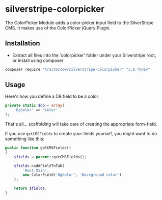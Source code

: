 # silverstripe-colorpicker

The ColorPicker Module adds a color-picker input field to the SilverStripe CMS. It makes use of the ColorPicker jQuery
Plugin.

## Installation

 * Extract all files into the 'colorpicker' folder under your Silverstripe root, or install using composer

```bash
composer require "tractorcow/silverstripe-colorpicker" "3.0.*@dev"
```

## Usage

Here's how you define a DB field to be a color:

```php
private static $db = array(
    'BgColor' => 'Color'
);
```
    
That's all... scaffolding will take care of creating the appropriate form-field.

If you use `getCMSFields` to create your fields yourself, you might want to do something like this:

```php
public function getCMSFields()
{
    $fields = parent::getCMSFields();

    $fields->addFieldToTab(
    	'Root.Main', 
    	new ColorField('BgColor', 'Background color')
    );

    return $fields;
}
```

